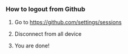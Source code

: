 <h3>How to logout from Github</h3>

1. Go to https://github.com/settings/sessions

2. Disconnect from all device

3. You are done!